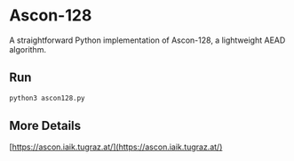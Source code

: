 # Ascon-128

A straightforward Python implementation of Ascon-128, a lightweight AEAD algorithm.

## Run

```bash
python3 ascon128.py
```

## More Details
[https://ascon.iaik.tugraz.at/](https://ascon.iaik.tugraz.at/)

